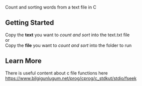 Count and sorting words from a text file in C
## Getting Started
 Copy the **text** you want to *count and sort* into the text.txt file <br>
 or <br>
 Copy the **file** you want to *count and sort* into the folder to run
 
## Learn More
 There is useful content about c file functions here
 https://www.bilgigunlugum.net/prog/cprog/c_stdkut/stdio/fseek
